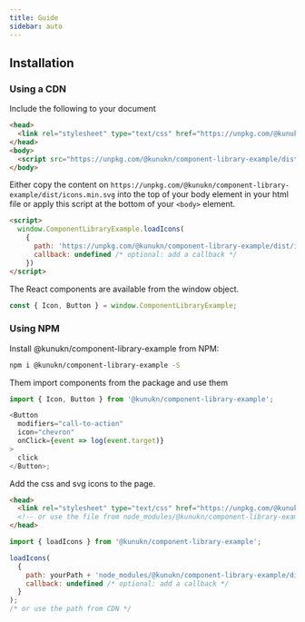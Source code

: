 ```yaml
---
title: Guide
sidebar: auto
---
```


## Installation

### Using a CDN

Include the following to your document

```html
<head>
  <link rel="stylesheet" type="text/css" href="https://unpkg.com/@kunukn/component-library-example/dist/ComponentLibraryExample.css">
</head>
<body>
  <script src="https://unpkg.com/@kunukn/component-library-example/dist/ComponentLibraryExample.js"></script>
</body>
```

Either copy the content on `https://unpkg.com/@kunukn/component-library-example/dist/icons.min.svg` into the top of your body element in your html file or apply this script at the bottom of your `<body>` element.

```html
<script>
  window.ComponentLibraryExample.loadIcons( 
    {
      path: 'https://unpkg.com/@kunukn/component-library-example/dist/icons.min.svg', 
      callback: undefined /* optional: add a callback */
    })
</script>
```

The React components are available from the window object.

```js
const { Icon, Button } = window.ComponentLibraryExample;
```

### Using NPM

Install @kunukn/component-library-example from NPM:

```bash
npm i @kunukn/component-library-example -S
```

Them import components from the package and use them

```js
import { Icon, Button } from '@kunukn/component-library-example';

<Button
  modifiers="call-to-action"
  icon="chevron"
  onClick={event => log(event.target)}
>
  click
</Button>;
```

Add the css and svg icons to the page.

```html
<head>
  <link rel="stylesheet" type="text/css" href="https://unpkg.com/@kunukn/component-library-example/dist/ComponentLibraryExample.css">
  <!-- or use the file from node_modules/@kunukn/component-library-example folder -->
</head>
```

```js
import { loadIcons } from '@kunukn/component-library-example';

loadIcons(
  {
    path: yourPath + 'node_modules/@kunukn/component-library-example/dist/icons.min.svg',
    callback: undefined /* optional: add a callback */
  }
);
/* or use the path from CDN */
```
